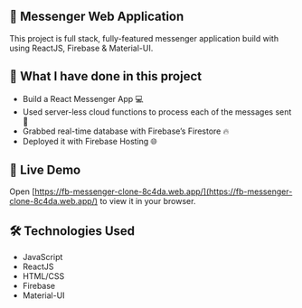 ## 💬 Messenger Web Application 

This project is full stack, fully-featured messenger application build with using ReactJS, Firebase & Material-UI.

## 📝 What I have done in this project

- Build a React Messenger App 💻
- Used server-less cloud functions to process each of the messages sent 🚀
- Grabbed real-time database with Firebase’s Firestore 🔥
- Deployed it with Firebase Hosting 🌐

## 🚀 Live Demo

Open [https://fb-messenger-clone-8c4da.web.app/](https://fb-messenger-clone-8c4da.web.app/) to view it in your browser.

## 🛠 Technologies Used 

- JavaScript
- ReactJS
- HTML/CSS
- Firebase
- Material-UI
